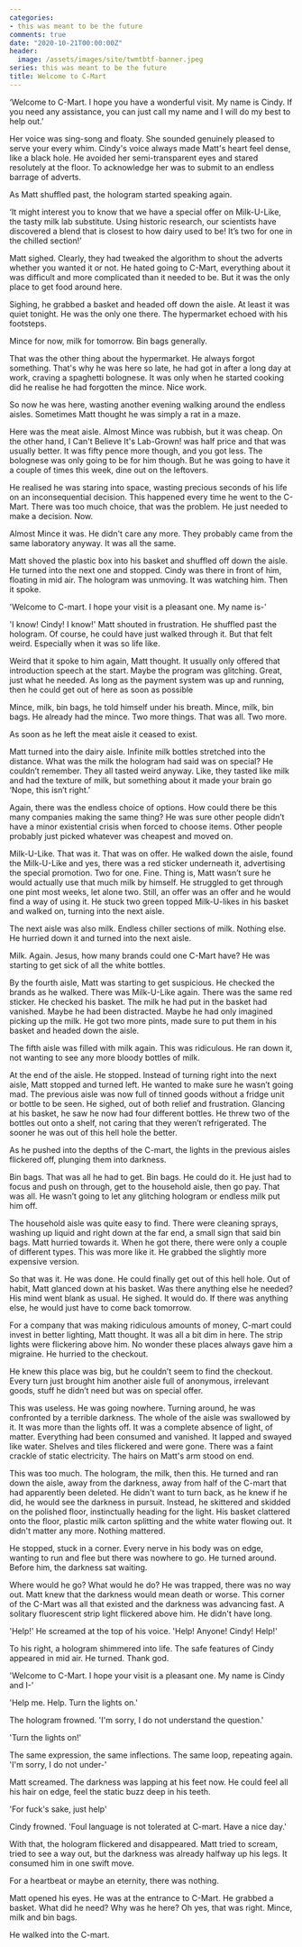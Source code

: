```yaml
---
categories:
- this was meant to be the future
comments: true
date: "2020-10-21T00:00:00Z"
header:
  image: /assets/images/site/twmtbtf-banner.jpeg
series: this was meant to be the future
title: Welcome to C-Mart
---
```

‘Welcome to C-Mart. I hope you have a wonderful visit. My name is Cindy. If you need any assistance, you can just call my name and I will do my best to help out.’

Her voice was sing-song and floaty. She sounded genuinely pleased to serve your every whim. Cindy's voice always made Matt's heart feel dense, like a black hole. He avoided her semi-transparent eyes and stared resolutely at the floor. To acknowledge her was to submit to an endless barrage of adverts.

As Matt shuffled past, the hologram started speaking again.

‘It might interest you to know that we have a special offer on Milk-U-Like, the tasty milk lab substitute. Using historic research, our scientists have discovered a blend that is closest to how dairy used to be! It’s two for one in the chilled section!’

Matt sighed. Clearly, they had tweaked the algorithm to shout the adverts whether you wanted it or not. He hated going to C-Mart, everything about it was difficult and more complicated than it needed to be. But it was the only place to get food around here.

Sighing, he grabbed a basket and headed off down the aisle. At least it was quiet tonight. He was the only one there. The hypermarket echoed with his footsteps.

Mince for now, milk for tomorrow. Bin bags generally.

That was the other thing about the hypermarket. He always forgot something. That's why he was here so late, he had got in after a long day at work, craving a spaghetti bolognese. It was only when he started cooking did he realise he had forgotten the mince. Nice work.

So now he was here, wasting another evening walking around the endless aisles. Sometimes Matt thought he was simply a rat in a maze.

Here was the meat aisle. Almost Mince was rubbish, but it was cheap. On the other hand, I Can't Believe It's Lab-Grown! was half price and that was usually better. It was fifty pence more though, and you got less. The bolognese was only going to be for him though. But he was going to have it a couple of times this week, dine out on the leftovers.

He realised he was staring into space, wasting precious seconds of his life on an inconsequential decision. This happened every time he went to the C-Mart. There was too much choice, that was the problem. He just needed to make a decision. Now.

Almost Mince it was. He didn't care any more. They probably came from the same laboratory anyway.  It was all the same.

Matt shoved the plastic box into his basket and shuffled off down the aisle. He turned into the next one and stopped. Cindy was there in front of him, floating in mid air. The hologram was unmoving. It was watching him. Then it spoke.

'Welcome to C-mart. I hope your visit is a pleasant one. My name is-'

'I know! Cindy! I know!' Matt shouted in frustration. He shuffled past the hologram. Of course, he could have just walked through it. But that felt weird. Especially when it was so life like.

Weird that it spoke to him again, Matt thought. It usually only offered that introduction speech at the start. Maybe the program was glitching. Great, just what he needed. As long as the payment system was up and running, then he could get out of here as soon as possible

Mince, milk, bin bags, he told himself under his breath. Mince, milk, bin bags. He already had the mince. Two more things. That was all. Two more.

As soon as he left the meat aisle it ceased to exist.

Matt turned into the dairy aisle. Infinite milk bottles stretched into the distance. What was the milk the hologram had said was on special? He couldn’t remember. They all tasted weird anyway. Like, they tasted like milk and had the texture of milk, but something about it made your brain go ‘Nope, this isn’t right.’

Again, there was the endless choice of options. How could there be this many companies making the same thing? He was sure other people didn’t have a minor existential crisis when forced to choose items. Other people probably just picked whatever was cheapest and moved on.

Milk-U-Like. That was it. That was on offer. He walked down the aisle, found the Milk-U-Like and yes, there was a red sticker underneath it, advertising the special promotion. Two for one. Fine. Thing is, Matt wasn’t sure he would actually use that much milk by himself. He struggled to get through one pint most weeks, let alone two. Still, an offer was an offer and he would find a way of using it. He stuck two green topped Milk-U-likes in his basket and walked on, turning into the next aisle.

The next aisle was also milk. Endless chiller sections of milk. Nothing else. He hurried down it and turned into the next aisle.

Milk. Again. Jesus, how many brands could one C-Mart have? He was starting to get sick of all the white bottles.

By the fourth aisle, Matt was starting to get suspicious. He checked the brands as he walked. There was Milk-U-Like again. There was the same red sticker. He checked his basket. The milk he had put in the basket had vanished. Maybe he had been distracted. Maybe he had only imagined picking up the milk. He got two more pints, made sure to put them in his basket and headed down the aisle.

The fifth aisle was filled with milk again. This was ridiculous. He ran down it, not wanting to see any more bloody bottles of milk.

At the end of the aisle. He stopped. Instead of turning right into the next aisle, Matt stopped and turned left. He wanted to make sure he wasn’t going mad. The previous aisle was now full of tinned goods without a fridge unit or bottle to be seen. He sighed, out of both relief and frustration. Glancing at his basket, he saw he now had four different bottles. He threw two of the bottles out onto a shelf, not caring that they weren’t refrigerated. The sooner he was out of this hell hole the better.

As he pushed into the depths of the C-mart, the lights in the previous aisles flickered off, plunging them into darkness.

Bin bags. That was all he had to get. Bin bags. He could do it. He just had to focus and push on through, get to the household aisle, then go pay. That was all. He wasn’t going to let any glitching hologram or endless milk put him off.

The household aisle was quite easy to find. There were cleaning sprays, washing up liquid and right down at the far end, a small sign that said bin bags. Matt hurried towards it. When he got there, there were only a couple of different types. This was more like it. He grabbed the slightly more expensive version.

So that was it. He was done. He could finally get out of this hell hole. Out of habit, Matt glanced down at his basket. Was there anything else he needed? His mind went blank as usual. He sighed. It would do. If there was anything else, he would just have to come back tomorrow.

For a company that was making ridiculous amounts of money, C-mart could invest in better lighting, Matt thought. It was all a bit dim in here. The strip lights were flickering above him. No wonder these places always gave him a migraine. He hurried to the checkout.

He knew this place was big, but he couldn’t seem to find the checkout. Every turn just brought him another aisle full of anonymous, irrelevant goods, stuff he didn’t need but was on special offer.

This was useless. He was going nowhere. Turning around, he was confronted by a terrible darkness. The whole of the aisle was swallowed by it. It was more than the lights off. It was a complete absence of light, of matter. Everything had been consumed and vanished. It lapped and swayed like water. Shelves and tiles flickered and were gone. There was a faint crackle of static electricity. The hairs on Matt's arm stood on end.

This was too much. The hologram, the milk, then this. He turned and ran down the aisle, away from the darkness, away from half of the C-mart that had apparently been deleted. He didn't want to turn back, as he knew if he did, he would see the darkness in pursuit. Instead, he skittered and skidded on the polished floor, instinctually heading for the light. His basket clattered onto the floor, plastic milk carton splitting and the white water flowing out. It didn't matter any more. Nothing mattered.

He stopped, stuck in a corner. Every nerve in his body was on edge, wanting to run and flee but there was nowhere to go. He turned around. Before him, the darkness sat waiting.

Where would he go? What would he do? He was trapped, there was no way out. Matt knew that the darkness would mean death or worse. This corner of the C-Mart was all that existed and the darkness was advancing fast. A solitary fluorescent strip light flickered above him. He didn't have long.

'Help!' He screamed at the top of his voice. 'Help! Anyone! Cindy! Help!'

To his right, a hologram shimmered into life. The safe features of Cindy appeared in mid air. He turned. Thank god.

'Welcome to C-Mart. I hope your visit is a pleasant one. My name is Cindy and I-'

'Help me. Help. Turn the lights on.'

The hologram frowned. 'I'm sorry, I do not understand the question.'

'Turn the lights on!'

 The same expression, the same inflections. The same loop, repeating again. 'I'm sorry, I do not under-'

Matt screamed. The darkness was lapping at his feet now. He could feel all his hair on edge, feel the static buzz deep in his teeth.

'For fuck's sake, just help'

Cindy frowned. 'Foul language is not tolerated at C-mart. Have a nice day.'

With that, the hologram flickered and disappeared. Matt tried to scream, tried to see a way out, but the darkness was already halfway up his legs. It consumed him in one swift move.

For a heartbeat or maybe an eternity, there was nothing.

Matt opened his eyes. He was at the entrance to C-Mart. He grabbed a basket. What did he need? Why was he here? Oh yes, that was right. Mince, milk and bin bags.

He walked into the C-mart.
